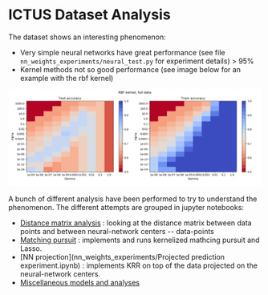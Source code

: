 # ICTUS Dataset Analysis

The dataset shows an interesting phenomenon:
 - Very simple neural networks have great performance (see file `nn_weights_experiments/neural_test.py` for experiment details) > 95%
 - Kernel methods not so good performance (see image below for an example with the rbf kernel)

![RBF kernel results](rbf_full_ictus_krr.png)

A bunch of different analysis have been performed to try to understand the phenomenon. The different attempts are grouped in jupyter notebooks:
 - [Distance matrix analysis](DataDistance.ipynb) : looking at the distance matrix between data points and between neural-network centers -- data-points
 - [Matching pursuit](MatchingPursuit.ipynb) : implements and runs kernelized mathcing pursuit and Lasso.
 - [NN projection](nn_weights_experiments/Projected prediction experiment.ipynb) : implements KRR on top of the data projected on the neural-network centers.
 - [Miscellaneous models and analyses](FalkonPredict.ipynb)

